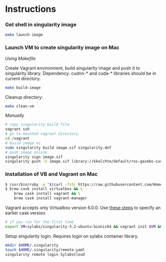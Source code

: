 # Instructions

### Get shell in singularity image

```bash
make launch-image
```


### Launch VM to create singularity image on Mac

_Using Makefile_

Create Vagrant environment, build singularity image and push it to singularity library.
Dependency: cudnn-* and cuda-* libraries should be in current directory. 
```bash
make build-image
```

Cleanup directory:

```bash
make clean-vm
```

_Manually_


```bash
# copy singularity build file 
vagrant ssh
# go to mounted vagrant directory
cd /vagrant
# build image as 
sudo singularity build image.sif singularity.def
# push image online
singularity sign image.sif
singularity push -U image.sif library://kkelchte/default/ros-gazebo-cuda:v0.0.1
```


### Installation of VB and Vagrant on Mac

```bash
$ /usr/bin/ruby -e "$(curl -fsSL https://raw.githubusercontent.com/Homebrew/install/master/install)"
$ brew cask install virtualbox && \
    brew cask install vagrant && \
    brew cask install vagrant-manager
```

Vagrant accepts only Virtualbox version 6.0.0. Use [these steps](https://zeckli.github.io/en/2016/11/05/use-homebrew-cask-to-downgrad-or-install-en.html) to specify an earlier cask version.  

```bash
# if you run for the first time
export VM=sylabs/singularity-3.2-ubuntu-bionic64 && vagrant init $VM && vagrant up && vagrant ssh
```
Setup singularity login.
Requires login on sylabs container library.
```bash
mkdir $HOME/.singularity
touch $HOME/.singularity/remote.yaml
singularity remote login SylabsCloud
```

